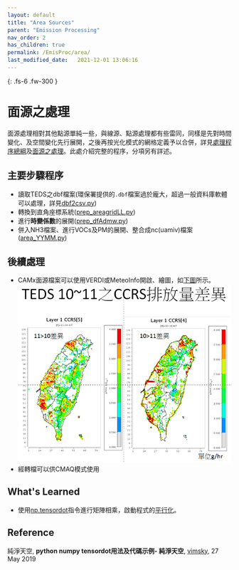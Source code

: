 ```yaml
---
layout: default
title: "Area Sources"
parent: "Emission Processing"
nav_order: 2
has_children: true
permalink: /EmisProc/area/
last_modified_date:   2021-12-01 13:06:16
---
```


{: .fs-6 .fw-300 }

# 面源之處理

面源處理相對其他點源單純一些，與線源、點源處理都有些雷同，同樣是先對時間變化、及空間變化先行展開，之後再按光化模式的網格定義予以合併，詳見[處理程序總綱](https://sinotec2.github.io/Focus-on-Air-Quality/EmsProc/#處理程序總綱)及[面源之處理](https://sinotec2.github.io/Focus-on-Air-Quality/EmisProc/area/)。此處介紹完整的程序，分項另有詳述。

## 主要步驟程序
- 讀取TEDS之dbf檔案(環保署提供的`.dbf`檔案過於龐大，超過一般資料庫軟體可以處理，詳見[dbf2csv.py](https://sinotec2.github.io/Focus-on-Air-Quality/EmisProc/dbf2csv.py/))
- 轉換到直角座標系統([prep_areagridLL.py](https://sinotec2.github.io/Focus-on-Air-Quality/EmisProc/area/prep_areagridLL/))
- 進行**時變係數**的展開([prep_dfAdmw.py](https://sinotec2.github.io/Focus-on-Air-Quality/EmisProc/area/prep_TimVar/))
- 併入NH3檔案、進行VOCs及PM的展開、整合成nc(uamiv)檔案([area_YYMM.py](https://sinotec2.github.io/Focus-on-Air-Quality/EmisProc/area/area_YYMMinc/))

## 後續處理
- CAMx面源檔案可以使用VERDI或MeteoInfo開啟、繪圖，如[下圖](https://github.com/sinotec2/Focus-on-Air-Quality/raw/main/assets/images/teds10-11CCRS.PNG)所示。
![](https://github.com/sinotec2/Focus-on-Air-Quality/raw/main/assets/images/teds10-11CCRS.PNG)
- 經轉檔可以供CMAQ模式使用

## What's Learned
- 使用[np.tensordot](https://vimsky.com/zh-tw/examples/usage/python-numpy.tensordot.html)指令進行矩陣相乘，啟動程式的[平行化](https://sinotec2.github.io/Focus-on-Air-Quality/EmsProc/#numpyscipy的平行運作)。

## Reference
純淨天空, **python numpy tensordot用法及代碼示例- 純淨天空**, [vimsky](https://vimsky.com/zh-tw/examples/usage/python-numpy.tensordot.html), 27 May 2019